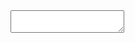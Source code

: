 
<!DOCTYPE html>
<html lang="en">

<head>
<meta charset="utf-8" />
<meta name="viewport" content="width=device-width, initial-scale=1.0" />
<title></title>

<link href="./styles.css" rel="stylesheet" />

<style>


</style>
</head>

<body>

<div>
  <textarea id="editor">
  </textarea>
</div>

<div id="preview"></div>


<article id="test"></article>
  <script src='https://cdn.freecodecamp.org/testable-projects-fcc/v1/bundle.js'></script>
  <script  src="./script.js"></script>

</body>
</html>




